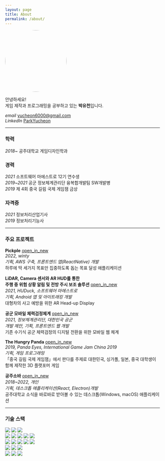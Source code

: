 ```yaml
---
layout: page
title: About
permalink: /about/
---
```


<img src="https://avatars.githubusercontent.com/u/95568961?v=4" style="border-radius:100%; width:200px;" />

안녕하세요!   
게임 제작과 프로그래밍을 공부하고 있는 **박유천**입니다.

*email* [yucheon6000@gmail.com](mailto:yucheon6000@gmail.com)   
*LinkedIn* [ParkYucheon](https://www.linkedin.com/in/6000/)

---

### 학력
*2018~* 공주대학교 게임디자인학과

### 경력
*2021* 소프트웨어 마에스트로 12기 연수생   
*2019~2021* 공군 정보체계관리단 융복합개발팀 SW개발병   
*2019* 제 4회 중국 길림 국제 게임잼 금상

### 자격증
*2021* 정보처리산업기사   
*2019* 정보처리기능사

---

### 주요 프로젝트
**Pickple** <a href="https://play.google.com/store/apps/details?id=io.winty.pickple" target="_blank"><span class="material-icons icon-button">open_in_new</span></a>    
*2022, winty*   
*기획, AWS 구축, 프론트엔드 앱(ReactNative) 개발*   
하루에 딱 세가지 목표만 집중하도록 돕는 목표 달성 애플리케이션

**LiDAR, Camera 센서와 AR HUD를 통한<br/>주행 중 위험 상황 알림 및 전방 주시 보조 솔루션** <a href="https://www.swmaestro.org/sw/bbs/B0000006/view.do?nttId=24898&menuNo=200015&pageIndex=1" target="_blank"><span class="material-icons icon-button">open_in_new</span></a>    
*2021, HUDuck, 소프트웨어 마에스트로*   
*기획, Android 앱 및 아이트래킹 개발*   
대형차의 사고 예방을 위한 AR Head-up Display

**공군 모바일 체력검정체계** <a href="https://kookbang.dema.mil.kr/newsWeb/20210506/1/BBSMSTR_000000010025/view.do" target="_blank"><span class="material-icons icon-button">open_in_new</span></a>    
*2021, 정보체계관리단, 대한민국 공군*   
*개발 제안, 기획, 프론트엔드 웹 개발*   
기존 수기식 공군 체력검정의 디지털 전환을 위한 모바일 웹 체계

**The Hungry Panda** <a href="https://youtu.be/fYSo9Eeel9Q?t=1330" target="_blank"><span class="material-icons icon-button">open_in_new</span></a>   
*2019, Panda Eyes, International Game Jam China 2019*   
*기획, 게임 프로그래밍*   
「중국 길림 국제 게임잼」에서 판다를 주제로 대한민국, 싱가폴, 일본, 중국 대학생이 함께 제작한 3D 플랫포머 게임

**공주소바** <a href="https://kongjusoba.yucheon.io" target="_blank"><span class="material-icons icon-button">open_in_new</span></a>   
*2018~2022, 개인*   
*기획, 데스크톱 애플리케이션(React, Electron)개발*   
공주대학교 소식을 바로바로 받아볼 수 있는 데스크톱(Windows, macOS) 애플리케이션

---

### 기술 스택
<img src="https://img.shields.io/badge/HTML-E34F26?style=flat-square&logo=HTML5&logoColor=white"/>
<img src="https://img.shields.io/badge/CSS-1572B6?style=flat-square&logo=CSS3&logoColor=white"/>
<img src="https://img.shields.io/badge/JavaScript-F7DF1E?style=flat-square&logo=JavaScript&logoColor=black"/>
<br/>
<img src="https://img.shields.io/badge/Python-3776AB?style=flat-square&logo=Python&logoColor=white"/>
<img src="https://img.shields.io/badge/C-A8B9CC?style=flat-square&logo=C&logoColor=white"/>
<img src="https://img.shields.io/badge/-C%23-239120?style=flat-square&logo=C Sharp&logoColor=white"/>
<img src="https://img.shields.io/badge/Java-007396?style=flat-square&logo=Java&logoColor=white"/>
<img src="https://img.shields.io/badge/SQL-4479A1?style=flat-square&logo=MySQL&logoColor=white"/>
<br/>
<img src="https://img.shields.io/badge/Unity-505050?style=flat-square&logo=Unity&logoColor=white"/>
<img src="https://img.shields.io/badge/Android-3DDC84?style=flat-square&logo=Android&logoColor=white"/>
<img src="https://img.shields.io/badge/ReactNative-61DAFB?style=flat-square&logo=React&logoColor=black"/>
<img src="https://img.shields.io/badge/Node.js
-339933?style=flat-square&logo=Node.js&logoColor=white"/>
<img src="https://img.shields.io/badge/OpenCV-5C3EE8?style=flat-square&logo=OpenCV&logoColor=white"/>
<br/>
<img src="https://img.shields.io/badge/Git-F05032?style=flat-square&logo=Git&logoColor=white"/>
<img src="https://img.shields.io/badge/AWS-232F3E?style=flat-square&logo=Amazon AWS&logoColor=white"/>
<img src="https://img.shields.io/badge/ROS-22314E?style=flat-square&logo=ROS&logoColor=white"/>
<br/>
<img src="https://img.shields.io/badge/Photoshop-31A8FF?style=flat-square&logo=Adobe Photoshop&logoColor=white"/>
<img src="https://img.shields.io/badge/Illustrator-FF9A00?style=flat-square&logo=Adobe Illustrator&logoColor=white"/>
<img src="https://img.shields.io/badge/3DS MAX-0696D7?style=flat-square&logo=Autodesk&logoColor=white"/>

